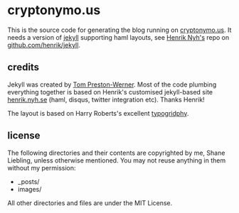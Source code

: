 
# cryptonymo.us

This is the source code for generating the blog running on [cryptonymo.us](http://cryptonymo.us). It needs a version of [jekyll](http://github.com/mojombo/jekyll) supporting haml layouts, see [Henrik Nyh's](http://henrik.nyh.se) repo on [github.com/henrik/jekyll](http://github.com/henrik/jekyll). 

## credits

Jekyll was created by [Tom Preston-Werner](http://tom.preston-werner.com/). Most of the code plumbing everything together is based on Henrik's customised jekyll-based site [henrik.nyh.se](http://github.com/henrik/henrik.nyh.se/) (haml, disqus, twitter integration etc). Thanks Henrik!

The layout is based on Harry Roberts's excellent [typogridphy](http://csswizardry.com/typogridphy/).

## license

The following directories and their contents are copyrighted by me, Shane Liebling, unless otherwise mentioned. You may not reuse anything in them without my permission:

  * _posts/
  * images/
  
All other directories and files are under the MIT License.  

